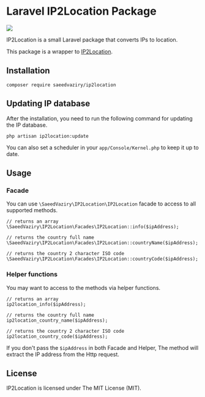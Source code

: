 # Laravel IP2Location Package

![](https://github.com/saeedvaziry/ip2location/workflows/Test/badge.svg)

IP2Location is a small Laravel package that converts IPs to location.

This package is a wrapper to [IP2Location](https://github.com/chrislim2888/IP2Location-PHP-Module).

## Installation

    composer require saeedvaziry/ip2location

## Updating IP database

After the installation, you need to run the following command for updating the IP database.

    php artisan ip2location:update

You can also set a scheduler in your `app/Console/Kernel.php` to keep it up to date.

## Usage

### Facade

You can use `\SaeedVaziry\IP2Location\IP2Location` facade to access to all supported methods.

    // returns an array
    \SaeedVaziry\IP2Location\Facades\IP2Location::info($ipAddress);
    
    // returns the country full name
    \SaeedVaziry\IP2Location\Facades\IP2Location::countryName($ipAddress);
    
    // returns the country 2 character ISO code
    \SaeedVaziry\IP2Location\Facades\IP2Location::countryCode($ipAddress);
   
### Helper functions

You may want to access to the methods via helper functions. 
   
    // returns an array
    ip2location_info($ipAddress);
    
    // returns the country full name
    ip2location_country_name($ipAddress);
    
    // returns the country 2 character ISO code
    ip2location_country_code($ipAddress);

If you don't pass the `$ipAddress` in both Facade and Helper, The method will extract the IP address from the Http request.

## License

IP2Location is licensed under The MIT License (MIT).
